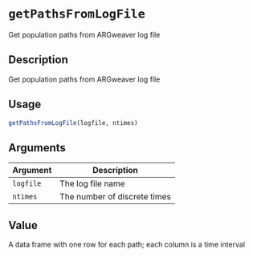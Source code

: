 # `getPathsFromLogFile`

Get population paths from ARGweaver log file


## Description

Get population paths from ARGweaver log file


## Usage

```r
getPathsFromLogFile(logfile, ntimes)
```


## Arguments

Argument      |Description
------------- |----------------
`logfile`     |     The log file name
`ntimes`     |     The number of discrete times


## Value

A data frame with one row for each path; each column is a time interval
